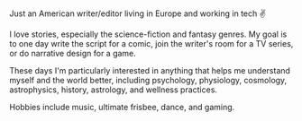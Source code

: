 Just an American writer/editor living in Europe and working in tech :v:

I love stories, especially the science-fiction and fantasy genres. My goal is to one day write the script for a comic, join the writer's room for a TV series, or do narrative design for a game.

These days I'm particularly interested in anything that helps me understand myself and the world better, including psychology, physiology, cosmology, astrophysics, history, astrology, and wellness practices.

Hobbies include music, ultimate frisbee, dance, and gaming.

